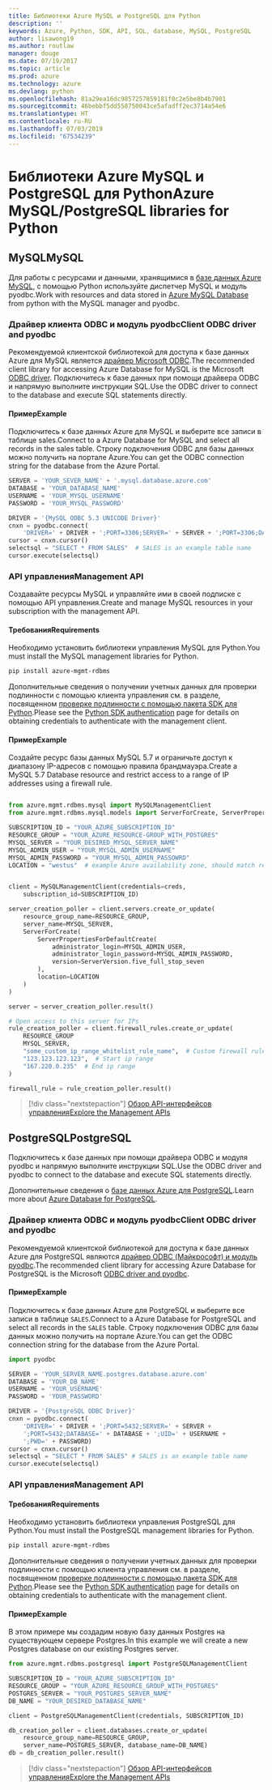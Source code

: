 ```yaml
---
title: Библиотеки Azure MySQL и PostgreSQL для Python
description: ''
keywords: Azure, Python, SDK, API, SQL, database, MySQL, PostgreSQL
author: lisawong19
ms.author: routlaw
manager: douge
ms.date: 07/19/2017
ms.topic: article
ms.prod: azure
ms.technology: azure
ms.devlang: python
ms.openlocfilehash: 81a29ea16dc9857257859181f0c2e5be8b4b7901
ms.sourcegitcommit: 46bebbf5dd558750043ce5afadff2ec3714a54e6
ms.translationtype: HT
ms.contentlocale: ru-RU
ms.lasthandoff: 07/03/2019
ms.locfileid: "67534239"
---
```

# <a name="azure-mysqlpostgresql-libraries-for-python"></a><span data-ttu-id="e69ee-103">Библиотеки Azure MySQL и PostgreSQL для Python</span><span class="sxs-lookup"><span data-stu-id="e69ee-103">Azure MySQL/PostgreSQL libraries for Python</span></span>

## <a name="mysql"></a><span data-ttu-id="e69ee-104">MySQL</span><span class="sxs-lookup"><span data-stu-id="e69ee-104">MySQL</span></span>

<span data-ttu-id="e69ee-105">Для работы с ресурсами и данными, хранящимися в [базе данных Azure MySQL](/azure/mysql/overview), с помощью Python используйте диспетчер MySQL и модуль pyodbc.</span><span class="sxs-lookup"><span data-stu-id="e69ee-105">Work with resources and data stored in [Azure MySQL Database](/azure/mysql/overview) from python with the MySQL manager and pyodbc.</span></span>

### <a name="client-odbc-driver-and-pyodbc"></a><span data-ttu-id="e69ee-106">Драйвер клиента ODBC и модуль pyodbc</span><span class="sxs-lookup"><span data-stu-id="e69ee-106">Client ODBC driver and pyodbc</span></span>

<span data-ttu-id="e69ee-107">Рекомендуемой клиентской библиотекой для доступа к базе данных Azure для MySQL является [драйвер Microsoft ODBC](/azure/sql-database/sql-database-connect-query-python#prerequisites).</span><span class="sxs-lookup"><span data-stu-id="e69ee-107">The recommended client library for accessing Azure Database for MySQL is the Microsoft [ODBC driver](/azure/sql-database/sql-database-connect-query-python#prerequisites).</span></span> <span data-ttu-id="e69ee-108">Подключитесь к базе данных при помощи драйвера ODBC и напрямую выполните инструкции SQL.</span><span class="sxs-lookup"><span data-stu-id="e69ee-108">Use the ODBC driver to connect to the database and execute SQL statements directly.</span></span>

#### <a name="example"></a><span data-ttu-id="e69ee-109">Пример</span><span class="sxs-lookup"><span data-stu-id="e69ee-109">Example</span></span>

<span data-ttu-id="e69ee-110">Подключитесь к базе данных Azure для MySQL и выберите все записи в таблице sales.</span><span class="sxs-lookup"><span data-stu-id="e69ee-110">Connect to a Azure Database for MySQL and select all records in the sales table.</span></span> <span data-ttu-id="e69ee-111">Строку подключения ODBC для базы данных можно получить на портале Azure.</span><span class="sxs-lookup"><span data-stu-id="e69ee-111">You can get the ODBC connection string for the database from the Azure Portal.</span></span>

```python
SERVER = 'YOUR_SEVER_NAME' + '.mysql.database.azure.com'
DATABASE = 'YOUR_DATABASE_NAME'
USERNAME = 'YOUR_MYSQL_USERNAME'
PASSWORD = 'YOUR_MYSQL_PASSWORD'

DRIVER = '{MySQL ODBC 5.3 UNICODE Driver}'
cnxn = pyodbc.connect(
    'DRIVER=' + DRIVER + ';PORT=3306;SERVER=' + SERVER + ';PORT=3306;DATABASE=' + DATABASE + ';UID=' + USERNAME + ';PWD=' + PASSWORD)
cursor = cnxn.cursor()
selectsql = "SELECT * FROM SALES"  # SALES is an example table name
cursor.execute(selectsql)
```

### <a name="management-api"></a><span data-ttu-id="e69ee-112">API управления</span><span class="sxs-lookup"><span data-stu-id="e69ee-112">Management API</span></span>

<span data-ttu-id="e69ee-113">Создавайте ресурсы MySQL и управляйте ими в своей подписке с помощью API управления.</span><span class="sxs-lookup"><span data-stu-id="e69ee-113">Create and manage MySQL resources in your subscription with the management API.</span></span>

#### <a name="requirements"></a><span data-ttu-id="e69ee-114">Требования</span><span class="sxs-lookup"><span data-stu-id="e69ee-114">Requirements</span></span>
<span data-ttu-id="e69ee-115">Необходимо установить библиотеки управления MySQL для Python.</span><span class="sxs-lookup"><span data-stu-id="e69ee-115">You must install the MySQL management libraries for Python.</span></span>
```bash
pip install azure-mgmt-rdbms
```

<span data-ttu-id="e69ee-116">Дополнительные сведения о получении учетных данных для проверки подлинности с помощью клиента управления см. в разделе, посвященном [проверке подлинности с помощью пакета SDK для Python](https://docs.microsoft.com/python/azure/python-sdk-azure-authenticate).</span><span class="sxs-lookup"><span data-stu-id="e69ee-116">Please see the [Python SDK authentication](https://docs.microsoft.com/python/azure/python-sdk-azure-authenticate) page for details on obtaining credentials to authenticate with the management client.</span></span>

#### <a name="example"></a><span data-ttu-id="e69ee-117">Пример</span><span class="sxs-lookup"><span data-stu-id="e69ee-117">Example</span></span>

<span data-ttu-id="e69ee-118">Создайте ресурс базы данных MySQL 5.7 и ограничьте доступ к диапазону IP-адресов с помощью правила брандмауэра.</span><span class="sxs-lookup"><span data-stu-id="e69ee-118">Create a MySQL 5.7 Database resource and restrict access to a range of IP addresses using a firewall rule.</span></span>

```python

from azure.mgmt.rdbms.mysql import MySQLManagementClient
from azure.mgmt.rdbms.mysql.models import ServerForCreate, ServerPropertiesForDefaultCreate, ServerVersion

SUBSCRIPTION_ID = "YOUR_AZURE_SUBSCRIPTION_ID"
RESOURCE_GROUP = "YOUR_AZURE_RESOURCE-GROUP_WITH_POSTGRES"
MYSQL_SERVER = "YOUR_DESIRED_MYSQL_SERVER_NAME"
MYSQL_ADMIN_USER = "YOUR_MYSQL_ADMIN_USERNAME"
MYSQL_ADMIN_PASSWORD = "YOUR_MYSQL_ADMIN_PASSOWRD"
LOCATION = "westus"  # example Azure availability zone, should match resource group


client = MySQLManagementClient(credentials=creds,
    subscription_id=SUBSCRIPTION_ID)

server_creation_poller = client.servers.create_or_update(
    resource_group_name=RESOURCE_GROUP,
    server_name=MYSQL_SERVER,
    ServerForCreate(
        ServerPropertiesForDefaultCreate(
            administrator_login=MYSQL_ADMIN_USER,
            administrator_login_password=MYSQL_ADMIN_PASSWORD,
            version=ServerVersion.five_full_stop_seven
        ),
        location=LOCATION
    )
)

server = server_creation_poller.result()

# Open access to this server for IPs
rule_creation_poller = client.firewall_rules.create_or_update(
    RESOURCE_GROUP
    MYSQL_SERVER,
    "some_custom_ip_range_whitelist_rule_name",  # Custom firewall rule name
    "123.123.123.123",  # Start ip range
    "167.220.0.235"  # End ip range
)

firewall_rule = rule_creation_poller.result()
```

> [!div class="nextstepaction"]
> [<span data-ttu-id="e69ee-119">Обзор API-интерфейсов управления</span><span class="sxs-lookup"><span data-stu-id="e69ee-119">Explore the Management APIs</span></span>](/python/api/overview/azure/postgresql/mysql/management)

## <a name="postgresql"></a><span data-ttu-id="e69ee-120">PostgreSQL</span><span class="sxs-lookup"><span data-stu-id="e69ee-120">PostgreSQL</span></span>
<span data-ttu-id="e69ee-121">Подключитесь к базе данных при помощи драйвера ODBC и модуля pyodbc и напрямую выполните инструкции SQL.</span><span class="sxs-lookup"><span data-stu-id="e69ee-121">Use the ODBC driver and pyodbc to connect to the database and execute SQL statements directly.</span></span>

<span data-ttu-id="e69ee-122">Дополнительные сведения о [базе данных Azure для PostgreSQL](https://docs.microsoft.com/azure/postgresql/).</span><span class="sxs-lookup"><span data-stu-id="e69ee-122">Learn more about [Azure Database for PostgreSQL](https://docs.microsoft.com/azure/postgresql/).</span></span>

### <a name="client-odbc-driver-and-pyodbc"></a><span data-ttu-id="e69ee-123">Драйвер клиента ODBC и модуль pyodbc</span><span class="sxs-lookup"><span data-stu-id="e69ee-123">Client ODBC driver and pyodbc</span></span>
<span data-ttu-id="e69ee-124">Рекомендуемой клиентской библиотекой для доступа к базе данных Azure для PostgreSQL являются [драйвер ODBC (Майкрософт) и модуль pyodbc](https://docs.microsoft.com/azure/sql-database/sql-database-connect-query-python#prerequisites).</span><span class="sxs-lookup"><span data-stu-id="e69ee-124">The recommended client library for accessing Azure Database for PostgreSQL is the Microsoft [ODBC driver and pyodbc](https://docs.microsoft.com/azure/sql-database/sql-database-connect-query-python#prerequisites).</span></span>

#### <a name="example"></a><span data-ttu-id="e69ee-125">Пример</span><span class="sxs-lookup"><span data-stu-id="e69ee-125">Example</span></span> 

<span data-ttu-id="e69ee-126">Подключитесь к базе данных Azure для PostgreSQL и выберите все записи в таблице `SALES`.</span><span class="sxs-lookup"><span data-stu-id="e69ee-126">Connect to a Azure Database for PostgreSQL and select all records in the `SALES` table.</span></span> <span data-ttu-id="e69ee-127">Строку подключения ODBC для базы данных можно получить на портале Azure.</span><span class="sxs-lookup"><span data-stu-id="e69ee-127">You can get the ODBC connection string for the database from the Azure Portal.</span></span>

```python
import pyodbc

SERVER = 'YOUR_SERVER_NAME.postgres.database.azure.com'
DATABASE = 'YOUR_DB_NAME'
USERNAME = 'YOUR_USERNAME'
PASSWORD = 'YOUR_PASSWORD'

DRIVER = '{PostgreSQL ODBC Driver}'
cnxn = pyodbc.connect(
    'DRIVER=' + DRIVER + ';PORT=5432;SERVER=' + SERVER +
    ';PORT=5432;DATABASE=' + DATABASE + ';UID=' + USERNAME +
    ';PWD=' + PASSWORD)
cursor = cnxn.cursor()
selectsql = "SELECT * FROM SALES" # SALES is an example table name
cursor.execute(selectsql)
```

### <a name="management-api"></a><span data-ttu-id="e69ee-128">API управления</span><span class="sxs-lookup"><span data-stu-id="e69ee-128">Management API</span></span>
#### <a name="requirements"></a><span data-ttu-id="e69ee-129">Требования</span><span class="sxs-lookup"><span data-stu-id="e69ee-129">Requirements</span></span>
<span data-ttu-id="e69ee-130">Необходимо установить библиотеки управления PostgreSQL для Python.</span><span class="sxs-lookup"><span data-stu-id="e69ee-130">You must install the PostgreSQL management libraries for Python.</span></span>
```bash
pip install azure-mgmt-rdbms
```

<span data-ttu-id="e69ee-131">Дополнительные сведения о получении учетных данных для проверки подлинности с помощью клиента управления см. в разделе, посвященном [проверке подлинности с помощью пакета SDK для Python](https://docs.microsoft.com/python/azure/python-sdk-azure-authenticate).</span><span class="sxs-lookup"><span data-stu-id="e69ee-131">Please see the [Python SDK authentication](https://docs.microsoft.com/python/azure/python-sdk-azure-authenticate) page for details on obtaining credentials to authenticate with the management client.</span></span>

#### <a name="example"></a><span data-ttu-id="e69ee-132">Пример</span><span class="sxs-lookup"><span data-stu-id="e69ee-132">Example</span></span>
<span data-ttu-id="e69ee-133">В этом примере мы создадим новую базу данных Postgres на существующем сервере Postgres.</span><span class="sxs-lookup"><span data-stu-id="e69ee-133">In this example we will create a new Postgres database on our existing Postgres server.</span></span>
```python
from azure.mgmt.rdbms.postgresql import PostgreSQLManagementClient

SUBSCRIPTION_ID = "YOUR_AZURE_SUBSCRIPTION_ID"
RESOURCE_GROUP = "YOUR_AZURE_RESOURCE_GROUP_WITH_POSTGRES"
POSTGRES_SERVER = "YOUR_POSTGRES_SERVER_NAME"
DB_NAME = "YOUR_DESIRED_DATABASE_NAME"

client = PostgreSQLManagementClient(credentials, SUBSCRIPTION_ID)

db_creation_poller = client.databases.create_or_update(
    resource_group_name=RESOURCE_GROUP,
    server_name=POSTGRES_SERVER, database_name=DB_NAME)
db = db_creation_poller.result()
```

> [!div class="nextstepaction"]
> [<span data-ttu-id="e69ee-134">Обзор API-интерфейсов управления</span><span class="sxs-lookup"><span data-stu-id="e69ee-134">Explore the Management APIs</span></span>](/python/api/overview/azure/postgresql/mysql/management)
